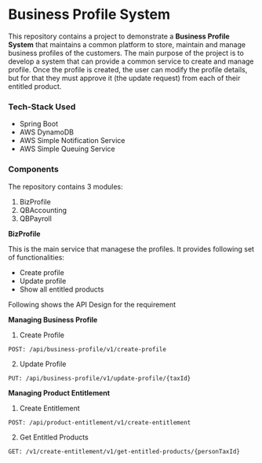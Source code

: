 # Business Profile System

This repository contains a project to demonstrate a **Business Profile System** that maintains a common platform to store, maintain and manage business profiles of the customers. The main purpose of the project is to develop a system that can provide a common service to create and manage profile. Once the profile is created, the user can modify the profile details, but for that they must approve it (the update request) from each of their entitled product.

### Tech-Stack Used

* Spring Boot
* AWS DynamoDB
* AWS Simple Notification Service
* AWS Simple Queuing Service


### Components

The repository contains 3 modules:
1. BizProfile
2. QBAccounting
3. QBPayroll

**BizProfile**

This is the main service that managese the profiles.
It provides following set of functionalities:
* Create profile
* Update profile
* Show all entitled products

Following shows the API Design for the requirement

**Managing Business Profile**

1. Create Profile<br>


```POST: /api/business-profile/v1/create-profile```

2. Update Profile<br>


```PUT: /api/business-profile/v1/update-profile/{taxId}```

**Managing Product Entitlement**

1. Create Entitlement<br>


```POST: /api/product-entitlement/v1/create-entitlement```

2. Get Entitled Products<br>


```GET: /v1/create-entitlement/v1/get-entitled-products/{personTaxId}```










